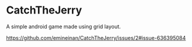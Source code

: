 # CatchTheJerry
A simple android game made using grid layout.

https://github.com/emineinan/CatchTheJerry/issues/2#issue-636395084

